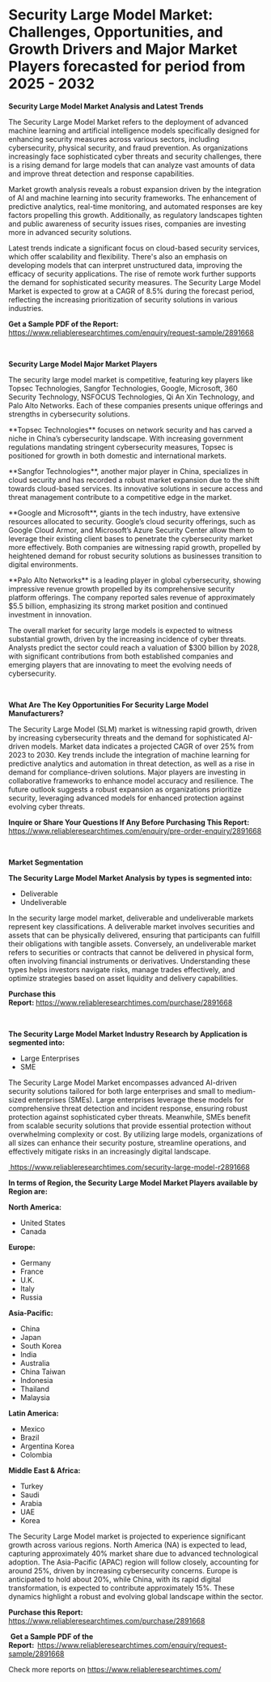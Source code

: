 <p><h1>Security Large Model Market: Challenges, Opportunities, and Growth Drivers and Major Market Players forecasted for period from 2025 - 2032</h1></p><p><strong>Security Large Model Market Analysis and Latest Trends</strong></p>
<p><p>The Security Large Model Market refers to the deployment of advanced machine learning and artificial intelligence models specifically designed for enhancing security measures across various sectors, including cybersecurity, physical security, and fraud prevention. As organizations increasingly face sophisticated cyber threats and security challenges, there is a rising demand for large models that can analyze vast amounts of data and improve threat detection and response capabilities.</p><p>Market growth analysis reveals a robust expansion driven by the integration of AI and machine learning into security frameworks. The enhancement of predictive analytics, real-time monitoring, and automated responses are key factors propelling this growth. Additionally, as regulatory landscapes tighten and public awareness of security issues rises, companies are investing more in advanced security solutions.</p><p>Latest trends indicate a significant focus on cloud-based security services, which offer scalability and flexibility. There's also an emphasis on developing models that can interpret unstructured data, improving the efficacy of security applications. The rise of remote work further supports the demand for sophisticated security measures. The Security Large Model Market is expected to grow at a CAGR of 8.5% during the forecast period, reflecting the increasing prioritization of security solutions in various industries.</p></p>
<p><strong>Get a Sample PDF of the Report:&nbsp;</strong> <a href="https://www.reliableresearchtimes.com/enquiry/request-sample/2891668?utm_campaign=2989&utm_medium=2&utm_source=Github&utm_content=ia&utm_term=14032025&utm_id=security-large-model">https://www.reliableresearchtimes.com/enquiry/request-sample/2891668</a></p>
<p>&nbsp;</p>
<p><strong>Security Large Model Major Market Players</strong></p>
<p><p>The security large model market is competitive, featuring key players like Topsec Technologies, Sangfor Technologies, Google, Microsoft, 360 Security Technology, NSFOCUS Technologies, Qi An Xin Technology, and Palo Alto Networks. Each of these companies presents unique offerings and strengths in cybersecurity solutions.</p><p>**Topsec Technologies** focuses on network security and has carved a niche in China’s cybersecurity landscape. With increasing government regulations mandating stringent cybersecurity measures, Topsec is positioned for growth in both domestic and international markets. </p><p>**Sangfor Technologies**, another major player in China, specializes in cloud security and has recorded a robust market expansion due to the shift towards cloud-based services. Its innovative solutions in secure access and threat management contribute to a competitive edge in the market.</p><p>**Google and Microsoft**, giants in the tech industry, have extensive resources allocated to security. Google’s cloud security offerings, such as Google Cloud Armor, and Microsoft’s Azure Security Center allow them to leverage their existing client bases to penetrate the cybersecurity market more effectively. Both companies are witnessing rapid growth, propelled by heightened demand for robust security solutions as businesses transition to digital environments.</p><p>**Palo Alto Networks** is a leading player in global cybersecurity, showing impressive revenue growth propelled by its comprehensive security platform offerings. The company reported sales revenue of approximately $5.5 billion, emphasizing its strong market position and continued investment in innovation.</p><p>The overall market for security large models is expected to witness substantial growth, driven by the increasing incidence of cyber threats. Analysts predict the sector could reach a valuation of $300 billion by 2028, with significant contributions from both established companies and emerging players that are innovating to meet the evolving needs of cybersecurity.</p></p>
<p>&nbsp;</p>
<p><strong>What Are The Key Opportunities For Security Large Model Manufacturers?</strong></p>
<p><p>The Security Large Model (SLM) market is witnessing rapid growth, driven by increasing cybersecurity threats and the demand for sophisticated AI-driven models. Market data indicates a projected CAGR of over 25% from 2023 to 2030. Key trends include the integration of machine learning for predictive analytics and automation in threat detection, as well as a rise in demand for compliance-driven solutions. Major players are investing in collaborative frameworks to enhance model accuracy and resilience. The future outlook suggests a robust expansion as organizations prioritize security, leveraging advanced models for enhanced protection against evolving cyber threats.</p></p>
<p><strong>Inquire or Share Your Questions If Any Before Purchasing This Report:</strong> <a href="https://www.reliableresearchtimes.com/enquiry/pre-order-enquiry/2891668?utm_campaign=2989&utm_medium=2&utm_source=Github&utm_content=ia&utm_term=14032025&utm_id=security-large-model">https://www.reliableresearchtimes.com/enquiry/pre-order-enquiry/2891668</a></p>
<p>&nbsp;</p>
<p><strong>Market Segmentation</strong></p>
<p><strong>The Security Large Model Market Analysis by types is segmented into:</strong></p>
<p><ul><li>Deliverable</li><li>Undeliverable</li></ul></p>
<p><p>In the security large model market, deliverable and undeliverable markets represent key classifications. A deliverable market involves securities and assets that can be physically delivered, ensuring that participants can fulfill their obligations with tangible assets. Conversely, an undeliverable market refers to securities or contracts that cannot be delivered in physical form, often involving financial instruments or derivatives. Understanding these types helps investors navigate risks, manage trades effectively, and optimize strategies based on asset liquidity and delivery capabilities.</p></p>
<p><strong>Purchase this Report:&nbsp;</strong><a href="https://www.reliableresearchtimes.com/purchase/2891668?utm_campaign=2989&utm_medium=2&utm_source=Github&utm_content=ia&utm_term=14032025&utm_id=security-large-model">https://www.reliableresearchtimes.com/purchase/2891668</a></p>
<p>&nbsp;</p>
<p><strong>The Security Large Model Market Industry Research by Application is segmented into:</strong></p>
<p><ul><li>Large Enterprises</li><li>SME</li></ul></p>
<p><p>The Security Large Model Market encompasses advanced AI-driven security solutions tailored for both large enterprises and small to medium-sized enterprises (SMEs). Large enterprises leverage these models for comprehensive threat detection and incident response, ensuring robust protection against sophisticated cyber threats. Meanwhile, SMEs benefit from scalable security solutions that provide essential protection without overwhelming complexity or cost. By utilizing large models, organizations of all sizes can enhance their security posture, streamline operations, and effectively mitigate risks in an increasingly digital landscape.</p></p>
<p><a href="https://www.reliableresearchtimes.com/security-large-model-r2891668?utm_campaign=2989&utm_medium=2&utm_source=Github&utm_content=ia&utm_term=14032025&utm_id=security-large-model">&nbsp;https://www.reliableresearchtimes.com/security-large-model-r2891668</a></p>
<p><strong>In terms of Region, the Security Large Model Market Players available by Region are:</strong></p>
<p>
    <p> <strong> North America: </strong>
        <ul>
            <li>United States</li>
            <li>Canada</li>
        </ul>
        </p> 
    <p> <strong> Europe: </strong>
        <ul>
            <li>Germany</li>
            <li>France</li>
            <li>U.K.</li>
            <li>Italy</li>
            <li>Russia</li>
        </ul>
        </p> 
    <p> <strong> Asia-Pacific: </strong>
        <ul>
            <li>China</li>
            <li>Japan</li>
            <li>South Korea</li>
            <li>India</li>
            <li>Australia</li>
            <li>China Taiwan</li>
            <li>Indonesia</li>
            <li>Thailand</li>
            <li>Malaysia</li>
        </ul>
        </p> 
    <p> <strong> Latin America: </strong>
        <ul>
            <li>Mexico</li>
            <li>Brazil</li>
            <li>Argentina Korea</li>
            <li>Colombia</li>
        </ul>
        </p> 
    <p> <strong> Middle East & Africa: </strong>
        <ul>
            <li>Turkey</li>
            <li>Saudi</li>
            <li>Arabia</li>
            <li>UAE</li>
            <li>Korea</li>
        </ul>
    </p>
    </p>
<p><p>The Security Large Model market is projected to experience significant growth across various regions. North America (NA) is expected to lead, capturing approximately 40% market share due to advanced technological adoption. The Asia-Pacific (APAC) region will follow closely, accounting for around 25%, driven by increasing cybersecurity concerns. Europe is anticipated to hold about 20%, while China, with its rapid digital transformation, is expected to contribute approximately 15%. These dynamics highlight a robust and evolving global landscape within the sector.</p></p>
<p><strong>Purchase this Report: </strong><a href="https://www.reliableresearchtimes.com/purchase/2891668?utm_campaign=2989&utm_medium=2&utm_source=Github&utm_content=ia&utm_term=14032025&utm_id=security-large-model">https://www.reliableresearchtimes.com/purchase/2891668</a></p>
<p>&nbsp;<strong>Get a Sample PDF of the Report:&nbsp;&nbsp;</strong><a href="https://www.reliableresearchtimes.com/enquiry/request-sample/2891668?utm_campaign=2989&utm_medium=2&utm_source=Github&utm_content=ia&utm_term=14032025&utm_id=security-large-model">https://www.reliableresearchtimes.com/enquiry/request-sample/2891668</a></p>
<p><strong></strong></p>
<p>Check more reports on <a href="https://www.reliableresearchtimes.com/?utm_campaign=2989&utm_medium=2&utm_source=Github&utm_content=ia&utm_term=14032025&utm_id=security-large-model">https://www.reliableresearchtimes.com/</a></p>